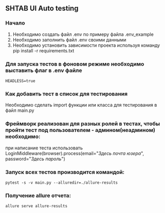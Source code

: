 ## SHTAB UI Auto testing

### Начало
1. Необходимо создать файл .env по примеру файла .env_example 
2. Необходимо заполнить файл .env своими данными
3. Необходимо установить зависимости проекта используя команду pip install -r requirements.txt

### Для запуска тестов в фоновом режиме необходимо выставить флаг в .env файле 
`HEADLESS=true`

### Как добавить тест в список для тестирования
Необходимо сделать import функции или класса для тестирования в файл main.py
### Фреймворк реализован для разных ролей в тестах, чтобы пройти тест под пользователем - админом(неадмином) необходимо:
при написание теста использовать LoginMiddleware(browser).process(email="*Здесь почта юзера*", password="*Здесь пароль*")
### Запуск всех тестов производится командой:

`pytest -s -v main.py --alluredir=./allure-results`

### Получение allure отчета:
`allure serve allure-results`
